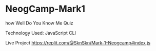 # NeogCamp-Mark1
how Well Do You Know Me Quiz

Technology Used:
    JavaScript
    CLI

Live Project
https://replit.com/@SknSkn/Mark-1-Neogcamp#index.js


